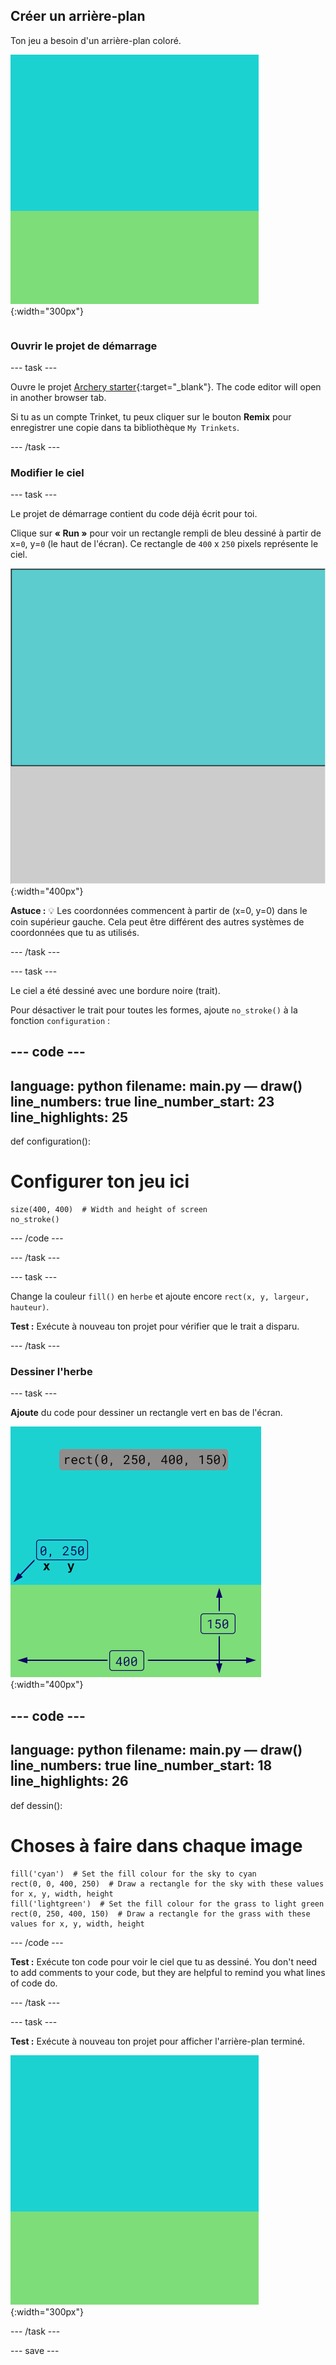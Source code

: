 ## Créer un arrière-plan

<div style="display: flex; flex-wrap: wrap">
<div style="flex-basis: 200px; flex-grow: 1; margin-right: 15px;">
Ton jeu a besoin d'un arrière-plan coloré.
</div>
<div>

![La zone de sortie avec un rectangle de couleur ciel au-dessus d'un rectangle de couleur herbe pour créer l'arrière-plan.](images/background.png){:width="300px"}

</div>
</div>

### Ouvrir le projet de démarrage

--- task ---

Ouvre le projet [Archery starter](https://trinket.io/python/cd149de1b6){:target="_blank"}. The code editor will open in another browser tab.

Si tu as un compte Trinket, tu peux cliquer sur le bouton **Remix** pour enregistrer une copie dans ta bibliothèque `My Trinkets`.

--- /task ---

### Modifier le ciel

--- task ---

Le projet de démarrage contient du code déjà écrit pour toi.

Clique sur **« Run »** pour voir un rectangle rempli de bleu dessiné à partir de x=`0`, y=`0` (le haut de l'écran). Ce rectangle de `400` x `250` pixels représente le ciel.

![Un rectangle bleu entouré d'une bordure noire, au-dessus d'un rectangle gris. Le coin supérieur gauche du canevas est marqué par x=0, y=0 c'est l'origine du rectangle. La largeur est surlignée à 400 et la hauteur à 250. Le code rect(0, 0, 400, 250) s'affiche.](images/sky_stroke.png){:width="400px"}

**Astuce :** 💡 Les coordonnées commencent à partir de (x=0, y=0) dans le coin supérieur gauche. Cela peut être différent des autres systèmes de coordonnées que tu as utilisés.

--- /task ---

--- task ---

Le ciel a été dessiné avec une bordure noire (trait).

Pour désactiver le trait pour toutes les formes, ajoute `no_stroke()` à la fonction `configuration` :

--- code ---
---
language: python filename: main.py — draw() line_numbers: true line_number_start: 23
line_highlights: 25
---
def configuration():
# Configurer ton jeu ici

    size(400, 400)  # Width and height of screen
    no_stroke()

--- /code ---

--- /task ---

--- task ---

Change la couleur `fill()` en `herbe` et ajoute encore `rect(x, y, largeur, hauteur)`.

**Test :** Exécute à nouveau ton projet pour vérifier que le trait a disparu.

--- /task ---

### Dessiner l'herbe

--- task ---

**Ajoute** du code pour dessiner un rectangle vert en bas de l'écran.

![La zone de sortie avec un rectangle de couleur ciel au-dessus d'un rectangle de couleur herbe pour créer l'arrière-plan. Le coin supérieur gauche du rectangle est marqué x=0, y=250 ; c'est l'origine du rectangle. La largeur est surlignée à 400 et la hauteur à 150. Le code rect(0, 0, 400, 250) s'affiche.](images/green-grass.png){:width="400px"}

--- code ---
---
language: python filename: main.py — draw() line_numbers: true line_number_start: 18
line_highlights: 26
---
def dessin():
# Choses à faire dans chaque image

    fill('cyan')  # Set the fill colour for the sky to cyan
    rect(0, 0, 400, 250)  # Draw a rectangle for the sky with these values for x, y, width, height
    fill('lightgreen')  # Set the fill colour for the grass to light green
    rect(0, 250, 400, 150)  # Draw a rectangle for the grass with these values for x, y, width, height

--- /code ---

**Test :** Exécute ton code pour voir le ciel que tu as dessiné. You don't need to add comments to your code, but they are helpful to remind you what lines of code do.

--- /task ---

--- task ---

**Test :** Exécute à nouveau ton projet pour afficher l'arrière-plan terminé.

![Le ciel et l'herbe sont créés en écrivant du code pour dessiner des rectangles colorés.](images/background.png){:width="300px"}

--- /task ---

--- save ---

